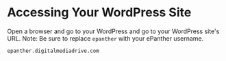 # Accessing Your WordPress Site

Open a browser and go to your WordPress and go to your WordPress site's URL. Note: Be sure to replace `epanther` with your ePanther username.
<p><pre><code>epanther.digitalmediadrive.com</code></pre></p>



